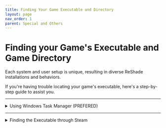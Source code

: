 ```yaml
---
title: Finding Your Game Executable and Directory
layout: page
nav_order: 1
parent: Special and Others
---
```


# Finding your Game's Executable and Game Directory

Each system and user setup is unique, resulting in diverse ReShade installations and behaviors.

If you're having trouble locating your game's executable, here's a step-by-step guide to assist you.

---

<details markdown="block" class="details-tree">
<summary>Using Windows Task Manager (PREFERED)</summary>

## **Step 1:** Accessing Task Manager

Pick one of the options below, to open Task Manager:

Option 1:

   * Right-click the Windows Taskbar and select "Task Manager".
      ![Taskbar Option](../images/finding-your-game-executable-and-directory/right_click_taskbar_global.png)(Windows 11)

      ![Taskbar Option](../images/finding-your-game-executable-and-directory/right_click_taskbar_global_win10.png)(Windows 10)

Option 2:

   * Press `Control + Alt + Delete` simultaneously, then select `Task Manager`.

Option 3:

   * Press `Control + Shift + Escape` simultaneously.

---

## **Step 2:** Locating the Game's Executable

1. With your game running, switch to Task Manager.

2. In the `Processes` tab, locate your game, right-click it, then choose `Open file location`.

    ![Find Game](../images/finding-your-game-executable-and-directory/processes_task_manager_game_right_click_global.png) (Windows 11)

    ![Find Game](../images/finding-your-game-executable-and-directory/processes_task_manager_game_right_click_global_win10.png) (Windows 10)

This will highlight your game's application in File Explorer. 

Here, you can identify both the location and the specific executable of the game.

</details>

---

<details markdown="block" class="details-tree">
<summary>Finding the Executable through Steam</summary>

## **Step 1:** Accessing Game Properties

1. Open Steam and navigate to the `Library` tab.

2. Right-click your desired game (e.g., ULTRAKILL) and select `Properties`.
   
   ![Right Click Game](../images/finding-your-game-executable-and-directory/right_click_game_steam.png)

---

## **Step 2:** Navigating to 'Installed Files'

1. In the properties window, select the `Installed Files` tab on the left.

   ![Installed Files](../images/finding-your-game-executable-and-directory/click_installed_files_tab_steam.png)

2. Confirm you're on the correct page by checking for the bold `Installed Files` text in the middle of the window.

   ![Check Installed Files](../images/finding-your-game-executable-and-directory/installed_files_tab_steam.png)

---

## **Step 3:** Browsing Game Files

1. In the `Installed Files` section, click on the `Browse...` button.

   ![Browse Button](../images/finding-your-game-executable-and-directory/click_browse_steam.png)

2. A File Explorer window will open, showcasing the game's files. Look for files with the `.exe` extension — those are the game executables.

   ![Find Executable](../images/finding-your-game-executable-and-directory/game_file_explorer_steam.png)

{: .note} 
> While this method shows you the game's installation location, it may not always reveal the primary executable, especially if a game has multiple executables. 
> It's essential to determine the correct one.


</details>
